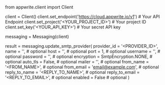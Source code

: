 from appwrite.client import Client

client = Client()
client.set_endpoint('https://cloud.appwrite.io/v1') # Your API Endpoint
client.set_project('&lt;YOUR_PROJECT_ID&gt;') # Your project ID
client.set_key('&lt;YOUR_API_KEY&gt;') # Your secret API key

messaging = Messaging(client)

result = messaging.update_smtp_provider(
    provider_id = '<PROVIDER_ID>',
    name = '<NAME>', # optional
    host = '<HOST>', # optional
    port = 1, # optional
    username = '<USERNAME>', # optional
    password = '<PASSWORD>', # optional
    encryption = SmtpEncryption.NONE, # optional
    auto_tls = False, # optional
    mailer = '<MAILER>', # optional
    from_name = '<FROM_NAME>', # optional
    from_email = 'email@example.com', # optional
    reply_to_name = '<REPLY_TO_NAME>', # optional
    reply_to_email = '<REPLY_TO_EMAIL>', # optional
    enabled = False # optional
)
